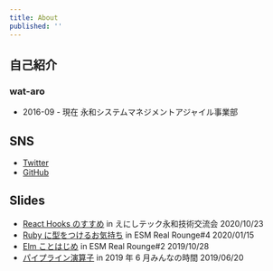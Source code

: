 ```yaml
---
title: About
published: ''
---
```


## 自己紹介

### wat-aro

- 2016-09 - 現在 永和システムマネジメントアジャイル事業部

## SNS

- [Twitter](https://twitter.com/wat_aro)
- [GitHub](https://github.com/wat-aro)

## Slides

- [React Hooks のすすめ](https://wat-aro.dev/recommendation-of-hook) in えにしテック永和技術交流会 2020/10/23
- [Ruby に型をつけるお気持ち](https://wat-aro.dev/feeling-to-type-ruby) in ESM Real Rounge#4 2020/01/15
- [Elm ことはじめ](https://wat-aro.dev/getting-started-with-elm) in ESM Real Rounge#2 2019/10/28
- [パイプライン演算子](https://wat-aro.dev/pipeline-operator) in 2019 年 6 月みんなの時間 2019/06/20
